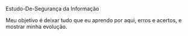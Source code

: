 Estudo-De-Segurança da Informação

Meu objetivo é deixar tudo que eu aprendo por aqui, erros e acertos, e mostrar minha evolução.

